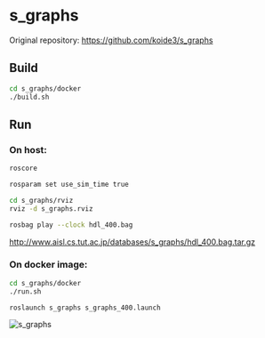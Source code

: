 # s_graphs

Original repository: https://github.com/koide3/s_graphs


## Build
```bash
cd s_graphs/docker
./build.sh
```

## Run

### On host:
```bash
roscore
```

```bash
rosparam set use_sim_time true

cd s_graphs/rviz
rviz -d s_graphs.rviz
```

```bash
rosbag play --clock hdl_400.bag
```
http://www.aisl.cs.tut.ac.jp/databases/s_graphs/hdl_400.bag.tar.gz

### On docker image:
```bash
cd s_graphs/docker
./run.sh

roslaunch s_graphs s_graphs_400.launch
```


![s_graphs](https://user-images.githubusercontent.com/31344317/98347836-4fed5a00-205b-11eb-931c-158f6cd056bf.gif)
